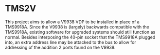 # TMS2V
This project aims to allow a V9938 VDP to be installed in place of a TMS9918A. Since the V9938 is (largely) backwards compatible with the TMS9918A, existing software for upgraded systems should still function as normal. 
Besides interposing the 40-pin socket that the TMS9918A plugged into, an extra address line may be attacked to the bus to allow for addressing of the addition 2 ports found on the V9938.
